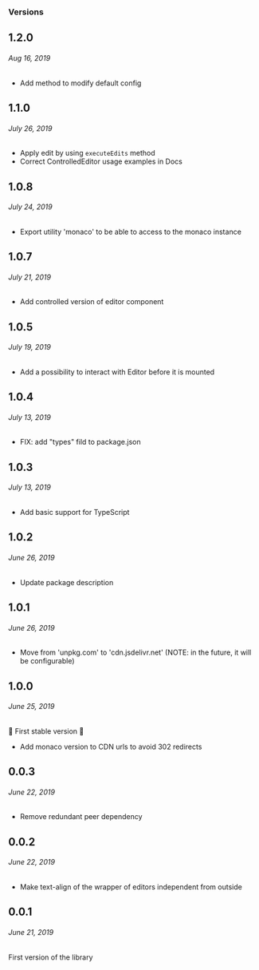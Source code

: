 ### Versions

## 1.2.0
###### *Aug 16, 2019*

- Add method to modify default config

## 1.1.0
###### *July 26, 2019*

- Apply edit by using `executeEdits` method
- Correct ControlledEditor usage examples in Docs

## 1.0.8
###### *July 24, 2019*

- Export utility 'monaco' to be able to access to the monaco instance

## 1.0.7
###### *July 21, 2019*

- Add controlled version of editor component

## 1.0.5
###### *July 19, 2019*

- Add a possibility to interact with Editor before it is mounted

## 1.0.4
###### *July 13, 2019*

 - FIX: add "types" fild to package.json

## 1.0.3
###### *July 13, 2019*

 - Add basic support for TypeScript

## 1.0.2
###### *June 26, 2019*

 - Update package description

## 1.0.1
###### *June 26, 2019*

 - Move from 'unpkg.com' to 'cdn.jsdelivr.net' (NOTE: in the future, it will be configurable)

## 1.0.0
###### *June 25, 2019*

:tada: First stable version :tada:

 - Add monaco version to CDN urls to avoid 302 redirects

## 0.0.3
###### *June 22, 2019*

 - Remove redundant peer dependency

## 0.0.2
###### *June 22, 2019*

 - Make text-align of the wrapper of editors independent from outside

## 0.0.1
###### *June 21, 2019*

First version of the library

